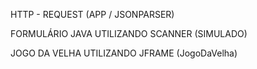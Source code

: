 HTTP - REQUEST (APP / JSONPARSER)

FORMULÁRIO JAVA UTILIZANDO SCANNER (SIMULADO)

JOGO DA VELHA UTILIZANDO JFRAME (JogoDaVelha)
